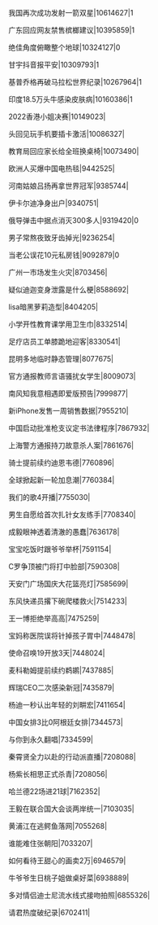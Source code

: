 我国再次成功发射一箭双星|10614627|1

广东回应网友禁售槟榔建议|10395859|1

绝佳角度俯瞰整个地球|10324127|0

甘宇抖音报平安|10309793|1

基普乔格再破马拉松世界纪录|10267964|1

印度18.5万头牛感染皮肤病|10160386|1

2022香港小姐决赛|10149023|

头回见玩手机要插卡激活|10086327|

教育局回应家长给全班换桌椅|10073490|

欧洲人买爆中国电热毯|9442525|

河南姑娘吕扬再拿世界冠军|9385744|

伊卡尔迪净身出户|9340751|

俄导弹击中据点消灭300多人|9319420|0

男子常熬夜致牙齿掉光|9236254|

当老公误花10元私房钱|9092879|0

广州一市场发生火灾|8703456|

疑似迪迦变身泄露是什么梗|8588692|

lisa暗黑萝莉造型|8404205|

小学开性教育课学用卫生巾|8332514|

足疗店员工单膝跪地迎客|8330541|

昆明多地临时静态管理|8077675|

官方通报教师言语骚扰女学生|8009073|

南风知我意相遇即爱版预告|7999877|

新iPhone发售一周销售数据|7955210|

中国启动批准枪支议定书法律程序|7867932|

上海警方通报持刀故意杀人案|7861676|

骑士提前续约迪恩韦德|7760896|

全球掀起新一轮加息潮|7760384|

我们的歌4开播|7755030|

男生自愿给首次扎针女友练手|7708340|

成毅眼神透着清澈的愚蠢|7636178|

宝宝吃饭时跟爷爷举杯|7591154|

C罗争顶被门将打中脸部|7590308|

天安门广场国庆大花篮亮灯|7585699|

东风快递员撂下碗爬楼救火|7514233|

王一博拒绝举高高|7475259|

宝妈称医院误将针掉孩子胃中|7448478|

使命召唤19开放3天|7448024|

麦科勒姆提前续约鹈鹕|7437885|

辉瑞CEO二次感染新冠|7435879|

杨迪一秒认出年轻的刘畊宏|7411654|

中国女排3比0阿根廷女排|7344573|

与你到永久翻唱|7334599|

秦霄贤全力以赴的行动派直播|7208088|

杨紫长相思正式杀青|7208056|

哈兰德22场进21球|7162352|

王毅在联合国大会谈两岸统一|7103035|

黄浦江在逃鳄鱼落网|7055268|

谁能难住张朝阳|7033207|

如何看待王甜心的画卖2万|6946579|

牛爷爷生日桃子姐做桌好菜|6938889|

多对情侣迪士尼流水线式接吻拍照|6855326|

请君热度破纪录|6702411|

